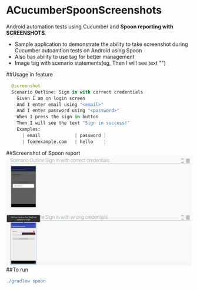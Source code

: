 # ACucumberSpoonScreenshots
Android automation tests using Cucumber and **Spoon reporting with SCREENSHOTS**.
* Sample application to demonstrate the ability to take screenshot during Cucumber autoamtion tests on Android using Spoon
* Also has ability to use tag for better management
* Image tag with scenario statements(eg, Then I will see text "<text>")

##Usage in feature
```python
  @screenshot
  Scenario Outline: Sign in with correct credentials
    Given I am on login screen
    And I enter email using "<email>"
    And I enter password using "<password>"
    When I press the sign in button
    Then I will see the text "Sign in success!"
    Examples:
      | email             | password |
      | foo@example.com   | hello    |
```

##Screenshot of Spoon report
![screenshot](https://github.com/cooperkong/ACucumberSpoonScreenshots/blob/master/screenshot.png)
##To run
```gradle
./gradlew spoon
```
